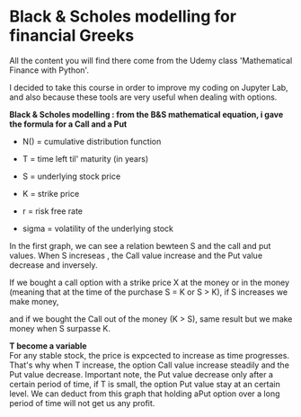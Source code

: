 # Black & Scholes modelling for financial Greeks

All the content you will find there come from the Udemy class 'Mathematical Finance with Python'.

I decided to take this course in order to improve my coding on Jupyter Lab, and also because these tools are very useful when dealing with options.

**Black & Scholes modelling : from the B&S mathematical equation, i gave the formula for a Call and a Put**

- N() = cumulative distribution function 

- T = time left til' maturity (in years)

- S = underlying stock price  

- K = strike price  

- r = risk free rate  

- sigma = volatility of the underlying stock  


In the first graph, we can see a relation bewteen S and the call and put values. When S increseas , the Call value increase and the Put value decrease and inversely.  

If we bought a call option with a strike price X at the money or in the money (meaning that at the time of the purchase S = K or S > K), if S increases we make money,  

and if we bought the Call out of the money (K > S), same result but we make money when S surpasse K.  

**T become a variable**  
For any stable stock, the price is expcected to increase as time progresses. That's why when T increase, the option Call value increase steadily and the Put value decrease. Important note, the Put value decrease only after a certain period of time, if T is small, the option Put value stay at an certain level. We can deduct from this graph that holding aPut option over a long period of time will not get us any profit.




